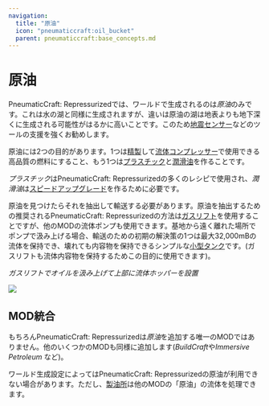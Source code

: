 ```yaml
---
navigation:
  title: "原油"
  icon: "pneumaticcraft:oil_bucket"
  parent: pneumaticcraft:base_concepts.md
---
```


# 原油

<Color hex="#228">PneumaticCraft: Repressurized</Color>では、ワールドで生成されるのは*原油*のみです。これは水の湖と同様に生成されますが、違いは原油の湖は地表よりも地下深くに生成される可能性がはるかに高いことです。このため[地震センサー](../seismic_sensor.md)などのツールの支援を強くお勧めします。

原油には2つの目的があります。1つは[精製](../refinery.md)して[流体コンプレッサー](../liquid_compressor.md)で使用できる高品質の燃料にすること、もう1つは[プラスチック](../plastic.md)と[潤滑油](../lubricant.md)を作ることです。

*プラスチック*は<Color hex="#228">PneumaticCraft: Repressurized</Color>の多くのレシピで使用され、*潤滑油*は[スピードアップグレード](./upgrades.md#speed)を作るために必要です。

原油を見つけたらそれを抽出して輸送する必要があります。原油を抽出するための推奨される<Color hex="#228">PneumaticCraft: Repressurized</Color>の方法は[ガスリフト](../gas_lift.md)を使用することですが、他のMODの流体ポンプも使用できます。基地から遠く離れた場所でポンプで汲み上げる場合、輸送のための初期の解決策の1つは最大32,000mBの流体を保持でき、壊れても内容物を保持できるシンプルな[小型タンク](../tanks.md)です。(ガスリフトも流体内容物を保持するためこの目的に使用できます)。

*ガスリフトでオイルを汲み上げて上部に流体ホッパーを設置*

![](oil_pumping.png)

## MOD統合

もちろん<Color hex="#228">PneumaticCraft: Repressurized</Color>は*原油*を追加する唯一のMODではありません。他のいくつかのMODも同様に追加します(*BuildCraft*や*Immersive Petroleum* など)。

ワールド生成設定によっては<Color hex="#228">PneumaticCraft: Repressurized</Color>の原油が利用できない場合があります。ただし、[製油所](../refinery.md)は他のMODの「原油」の流体を処理できます。

